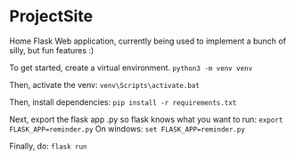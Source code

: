 # ProjectSite
Home Flask Web application, currently being used to implement a bunch of silly, but fun features :)


To get started, create a virtual environment.
`python3 -m venv venv`

Then, activate the venv: `venv\Scripts\activate.bat`

Then, install dependencies: `pip install -r requirements.txt`

Next, export the flask app .py so flask knows what you want to run: `export FLASK_APP=reminder.py`
On windows: `set FLASK_APP=reminder.py`
 
Finally, do: `flask run`
